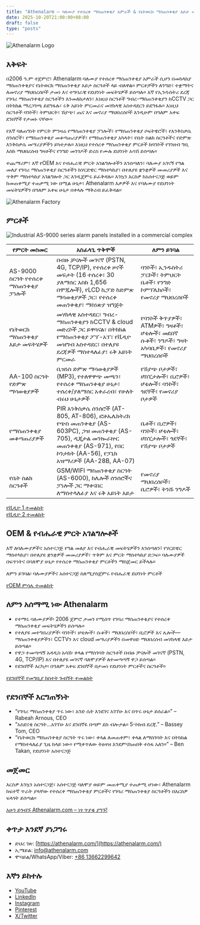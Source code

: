 ```yaml
---
title: "Athenalarm – ባለሙያ የተሰረቀ ማስጠንቀቂያ አምራች & የኔትወርክ ማስጠንቀቂያ እይታ መፍትሄዎች"
date: 2025-10-20T21:00:00+08:00
draft: false
type: "posts"
---
```


![Athenalarm Logo](https://athenalarm.com/wp-content/uploads/2025/05/athenalarm_home.png)

## እቅፍት

በ2006 ዓ.ም ተጀምሮ፣ Athenalarm ባለሙያ የተሰረቀ ማስጠንቀቂያ አምራች ሲሆን በመከላከያ ማስጠንቀቂያና የኔትወርክ ማስጠንቀቂያ እይታ ስርዓቶች ላይ ብለዋል። ምርቶቻችን ለንግድ፣ ተቋማትና ለመኖሪያ ማህበረሰቦች ታመነ እና ተግባራዊ የደህንነት መፍትሄዎች ይሰጣሉ። እኛ የኢንዱስትሪ ደረጃ የገባሪ ማስጠንቀቂያ ስርዓቶችን እንመለከታለን፣ እነዚህ ስርዓቶች ግብረ-ማስጠንቀቂያን ከCCTV ጋር በትክክል ማረጋገጫ ይደግፋሉ፣ ሩቅ አይነት ምርመራና መሃከላዊ አስተዳደርን ይደግፋሉ። እነዚህ ስርዓቶች ባንኮች፣ ትምህርት፣ ሽያጭ፣ ጤና እና መኖሪያ ማህበረሰቦች እንዲሁም በዓለም አቀፍ ደንበኞች የታመኑ ናቸው።

የእኛ ባለጠግነት የምርት ምንዛሬ የማስጠንቀቂያ ፓነሎች፣ የማስጠንቀቂያ ሶፍትዌሮች፣ የእንቅስቃሴ ሰንሰሮች፣ የማስጠንቀቂያ መቆጣጠሪያዎች፣ የማስጠንቀቂያ አካላት፣ የቤት ስልክ ስርዓቶችና የድምጽ እንቅስቃሴ መሣሪያዎችን ይካተታሉ። እነዚህ የተሰረቀ ማስጠንቀቂያ ምርቶች ከባንኮች የገንዘብ ግቢ እስከ ማህበረሰብ ግዛቶችና የንግድ መንገዶች ድረስ የሙሉ ደህንነት አሳሽ ይሰጣሉ።

ተጨማሪም፣ እኛ የOEM እና የብሔራዊ ምርት አገልግሎቶችን እንሰጣለን፣ ባለሙያ አገናኝ የግል መለያ የገባሪ ማስጠንቀቂያ ስርዓቶችን ከሃርድዌር ማስተካከያ፣ በተለያዩ ቋንቋዎች መመሪያዎች እና ጥቅም ማስተካከያ አገልግሎት ጋር እንዲጀምሩ ይፈቅዳሉ። እንኳን እርስዎ ከአሰተናጋጅ ወይም ከመጠቀሚያ ተጠቃሚ ነው በሚል ሁኔታ፣ Athenalarm እቃዎች እና የባለሙያ የደህንነት መፍትሄዎችን በዓለም አቀፍ ሁኔታ በቀላሉ ማቅረብ ይፈቅዳል።

![Athenalarm Factory](https://athenalarm.com/wp-content/uploads/2022/05/Athenalarm-factory-03-540.jpg)

## ምርቶች

![Industrial AS-9000 series alarm panels installed in a commercial complex](https://athenalarm.com/wp-content/uploads/2022/05/Athenalarm-burglar-alarms-1024.jpg)

| የምርት መስመር | አስፈላጊ ጥቅሞች | ለምን ይገባል |
|----------------|----------------|---------------|
| AS-9000 ስርዓት የተሰረቀ ማስጠንቀቂያ ፓነሎች | በብዙ ቻናሎች መገናኛ (PSTN, 4G, TCP/IP), የተሰረቀ ዞኖች መፍታት (16 ተሰረቀ፣ 30 ያለማሰር እስከ 1,656 በሞጁሎች), የLCD ኪፓድ ከድምጽ ማሳወቂያዎች ጋር፣ የተሰረቀ መጠንቀቂያ፣ ማስነጽያ ዝግጅት | ባንኮች፣ ኢንዱስትሪ ፓርኮች፣ ትምህርት ቤቶች፣ የንግድ ኮምፕሌክሶች፣ የመኖሪያ ማህበረሰቦች |
| የኔትወርክ ማስጠንቀቂያ እይታ መፍትሄዎች | መሃከላዊ አስተዳደር፣ ግብረ-ማስጠንቀቂያን ከCCTV & cloud መድረኮች ጋር ይዋሳናል፣ በትክክል የማስጠንቀቂያ ፖፕ-አፕ፣ የቪዲዮ መዝግብ አስተዳደር፣ በተለያዩ ደረጃዎች ማስተላለፊያ፣ ሩቅ አይነት ምርመራ | የባንኮች ቅጥያዎች፣ ATMዎች፣ ግዛቶች፣ ሆቴሎች፣ መደበኛ ሱቆች፣ ንግዶች፣ ግዛት አካባቢዎች፣ የመኖሪያ ማህበረሰቦች |
| AA-100 ስርዓት የድምጽ ማሳወቂያዎች | ቢዝነስ ድምጽ ማሳወቂያዎች (MP3), የተለዋዋጭ መጫን፣ የተሰረቀ ማስጠንቀቂያ ሁኔታ፣ ተሰረቀ/ያለማሰር አቀራረብ፣ የሁለት ብሩህ ሁኔታዎች | የሽያጭ ቦታዎች፣ ሆስፒታሎች፣ ቢሮዎች፣ ሆቴሎች፣ ባንኮች፣ ጎደኞች፣ የመኖሪያ ቦታዎች |
| የማስጠንቀቂያ መቆጣጠሪያዎች | PIR እንቅስቃሴ ሰንሰሮች (AT-805, AT-806), ፎቶኤሌክትሪክ የጭስ መጠንቀቂያ (AS-603PC), ጋዝ መጠንቀቂያ (AS-705), ዲጂታል መንኰራኵር መጠንቀቂያ (AS-971), የበር ኮንታክት (AA-56), የፓኒክ አዝማሪዎች (AA-28B, AA-07) | ቤቶች፣ ቢሮዎች፣ ባንኮች፣ ሆቴሎች፣ ሆስፒታሎች፣ ጎደኞች፣ የሽያጭ ቦታዎች |
| የቤት ስልክ ስርዓቶች | GSM/WIFI ማስጠንቀቂያ ስርዓት (AS-6000), ከሌሎች ሰንሰሮችና ፓነሎች ጋር ማቀናበር ለማስተላለፊያ እና ሩቅ አይነት እይታ | የመኖሪያ ማህበረሰቦች፣ ቢሮዎች፣ ትንሹ ንግዶች |

[የቪዲዮ 1 ተመልከት](https://www.youtube.com/watch?v=fxNFCblKrTA)  
[የቪዲዮ 2 ተመልከት](https://www.youtube.com/watch?v=FouMQpGDZNk)

## OEM & የብሔራዊ ምርት አገልግሎቶች

እኛ ለባለሙያዎችና አሰተናጋጅ የግል መለያ እና የብሔራዊ መፍትሄዎችን እንሰጣለን፤ የሃርድዌር ማስተካከያ፣ በተለያዩ ቋንቋዎች መመሪያዎች፣ ጥቅም እና ምርት ማስተካከያ ድጋፍ። ባለሙያዎች በፍጥነትና በባለሞያ ሁኔታ የተሰረቀ ማስጠንቀቂያ ምርቶችን ማስጀመር ይችላሉ።

ለምን ይገባል፡ ባለሙያዎችና አሰተናጋጅ ስለሚያስጀምሩ የብሔራዊ ደህንነት ምርቶች

[የOEM ምሳሌ ተመልከት](https://www.instagram.com/p/CTj0hpEjxJ0/)

## ለምን አሰማሚ ነው Athenalarm

- የተማሩ ባለሙያዎች፡ 2006 ጀምሮ ታመን የሚሰጥ የገባሪ ማስጠንቀቂያና የተሰረቀ ማስጠንቀቂያ መፍትሄዎችን ይሰጣሉ።  
- የተለያዩ መተግበሪያዎች፡ ባንኮች፣ ሆቴሎች፣ ሱቆች፣ ማህበረሰቦች፣ ቢሮዎች እና ሌሎች—ማስጠንቀቂያዎችን፣ CCTVን እና cloud መሣሪያዎችን በመዋሀድ ማህበረሰብ መሃከላዊ እይታ ይሰጣል።  
- የዋጋ ተመጣጣኝ አዳዲስ አሳሽ፡ ቀላል የማስገባት ስርዓቶች በብዙ ቻናሎች መገናኛ (PSTN, 4G, TCP/IP) እና በተለያዩ መገናኛ ባለሞያዎች ለተመጣጣኝ ዋጋ ይሰጣል።  
- የደንበኞች እርካታ፡ በዓለም አቀፍ ደንበኞች በታመነ የደህንነት ምርቶችና ስርዓቶች።

[የደንበኞች የመግቢያ ክስተት ጉብኝት ተመልከት](https://www.instagram.com/p/DJ0VWautwqA/?img_index=2)

## የደንበኞች እርግጠኝነት

- “የገባሪ ማስጠንቀቂያ ጥሩ ነው፣ አንድ ሴት እንደገና አገኘሁ እና በጥሩ ሁኔታ ይሰራል።” – Rabeah Arnous, CEO  
- “አስደናቂ ስርዓት…አገኘሁ እና ደንበኛዬ በጣም ደስ ብሎታል። 5-ኮከብ ደረጃ.” – Bassey Tom, CEO  
- “የኔትወርክ ማስጠንቀቂያ ስርዓት ጥሩ ነው፣ ቀላል ለመጠቀም፣ ቀላል ለማስገባት እና በትክክል የማስተላለፊያ ጊዜ ከላይ ነው። የሚቀጥለው ትዕዛዝ እንደምናስጠበቅ ተስፋ አለን።” – Ben Takan, የደህንነት አሰተናጋጅ

## መጀመር

እርስዎ እንኳን አሰተናጋጅ፣ አሰተናጋጅ ባለሞያ ወይም መጠቀሚያ ተጠቃሚ ሆነው፣ Athenalarm ከፍተኛ ጥራት ያላቸው የተሰረቀ ማስጠንቀቂያ ምርቶችና የገባሪ ማስጠንቀቂያ ስርዓቶችን በእርስዎ ፍላጎት ይሰጣል።

[አሁን ይጎብኙ Athenalarm.com – ነፃ ጥያቄ ያግኙ!](https://athenalarm.com/)

## ቀጥታ እንደኛ ያነጋግሩ

- ድህረ ገጽ: [https://athenalarm.com/](https://athenalarm.com/)  
- ኢሜይል: [info@athenalarm.com](mailto:info@athenalarm.com)  
- ሞባይል/WhatsApp/Viber: [+86 13662299642](https://api.whatsapp.com/send?phone=8613662299642)

## እኛን ይከተሉ

- [YouTube](https://www.youtube.com/channel/UCP0_Wg3aylBn69eBIH2Fazg)  
- [LinkedIn](https://www.linkedin.com/company/athenalarm/)  
- [Instagram](https://www.instagram.com/athenalarm/)  
- [Pinterest](https://www.pinterest.com/athenalarm/)  
- [X/Twitter](https://x.com/Athenalarm)